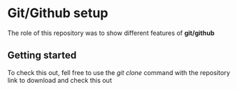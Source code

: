 # Git/Github setup

The role of this repository was to show different features of **git/github**

## Getting started

To check this out, fell free to use the  _git clone_ command with the repository link to download and check this out